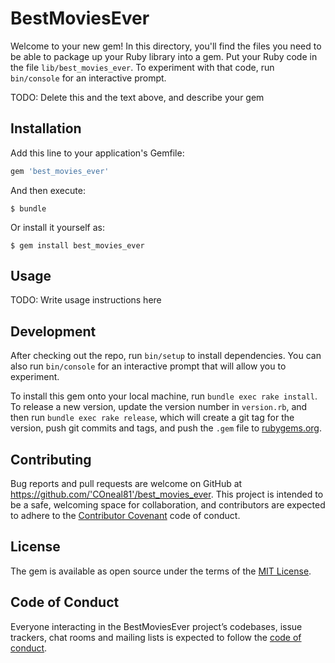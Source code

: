 # BestMoviesEver

Welcome to your new gem! In this directory, you'll find the files you need to be able to package up your Ruby library into a gem. Put your Ruby code in the file `lib/best_movies_ever`. To experiment with that code, run `bin/console` for an interactive prompt.

TODO: Delete this and the text above, and describe your gem

## Installation

Add this line to your application's Gemfile:

```ruby
gem 'best_movies_ever'
```

And then execute:

    $ bundle

Or install it yourself as:

    $ gem install best_movies_ever

## Usage

TODO: Write usage instructions here

## Development

After checking out the repo, run `bin/setup` to install dependencies. You can also run `bin/console` for an interactive prompt that will allow you to experiment.

To install this gem onto your local machine, run `bundle exec rake install`. To release a new version, update the version number in `version.rb`, and then run `bundle exec rake release`, which will create a git tag for the version, push git commits and tags, and push the `.gem` file to [rubygems.org](https://rubygems.org).

## Contributing

Bug reports and pull requests are welcome on GitHub at https://github.com/'COneal81'/best_movies_ever. This project is intended to be a safe, welcoming space for collaboration, and contributors are expected to adhere to the [Contributor Covenant](http://contributor-covenant.org) code of conduct.

## License

The gem is available as open source under the terms of the [MIT License](https://opensource.org/licenses/MIT).

## Code of Conduct

Everyone interacting in the BestMoviesEver project’s codebases, issue trackers, chat rooms and mailing lists is expected to follow the [code of conduct](https://github.com/'COneal81'/best_movies_ever/blob/master/CODE_OF_CONDUCT.md).
